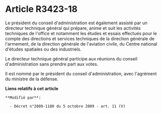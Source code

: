 # Article R3423-18

Le président du conseil d'administration est également assisté par un directeur technique général qui prépare, anime et suit
les activités techniques de l'office et notamment les études et essais effectués pour le compte des directions et services
techniques de la     direction générale de l'armement, de la direction générale de l'aviation civile, du Centre national
d'études spatiales ou des industriels. 

Le directeur technique général participe aux réunions du conseil d'administration sans prendre part aux votes. 

Il est nommé par le président du conseil d'administration, avec l'agrément du ministre de la défense.

**Liens relatifs à cet article**

	**Modifié par**:

	  - Décret n°2009-1180 du 5 octobre 2009 - art. 11 (V)
